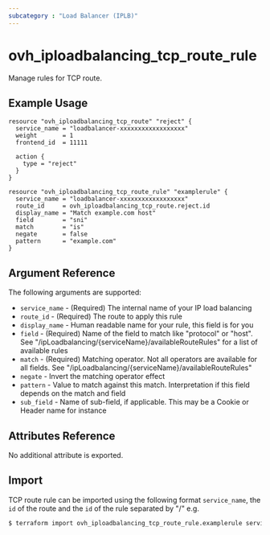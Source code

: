 ```yaml
---
subcategory : "Load Balancer (IPLB)"
---
```


# ovh_iploadbalancing_tcp_route_rule

Manage rules for TCP route.

## Example Usage

```hcl
resource "ovh_iploadbalancing_tcp_route" "reject" {
  service_name = "loadbalancer-xxxxxxxxxxxxxxxxxx"
  weight       = 1
  frontend_id  = 11111

  action {
    type = "reject"
  }
}

resource "ovh_iploadbalancing_tcp_route_rule" "examplerule" {
  service_name = "loadbalancer-xxxxxxxxxxxxxxxxxx"
  route_id     = ovh_iploadbalancing_tcp_route.reject.id
  display_name = "Match example.com host"
  field        = "sni"
  match        = "is"
  negate       = false
  pattern      = "example.com"
}
```

## Argument Reference

The following arguments are supported:

* `service_name` - (Required) The internal name of your IP load balancing
* `route_id` - (Required) The route to apply this rule
* `display_name` - Human readable name for your rule, this field is for you
* `field` - (Required) Name of the field to match like "protocol" or "host". See "/ipLoadbalancing/{serviceName}/availableRouteRules" for a list of available rules
* `match` - (Required) Matching operator. Not all operators are available for all fields. See "/ipLoadbalancing/{serviceName}/availableRouteRules"
* `negate` - Invert the matching operator effect
* `pattern` - Value to match against this match. Interpretation if this field depends on the match and field
* `sub_field` - Name of sub-field, if applicable. This may be a Cookie or Header name for instance

## Attributes Reference

No additional attribute is exported.

## Import 

TCP route rule can be imported using the following format `service_name`,  the `id` of the route and the `id` of the rule separated by "/" e.g.

```bash
$ terraform import ovh_iploadbalancing_tcp_route_rule.examplerule service_name/route_id/rule_id
```